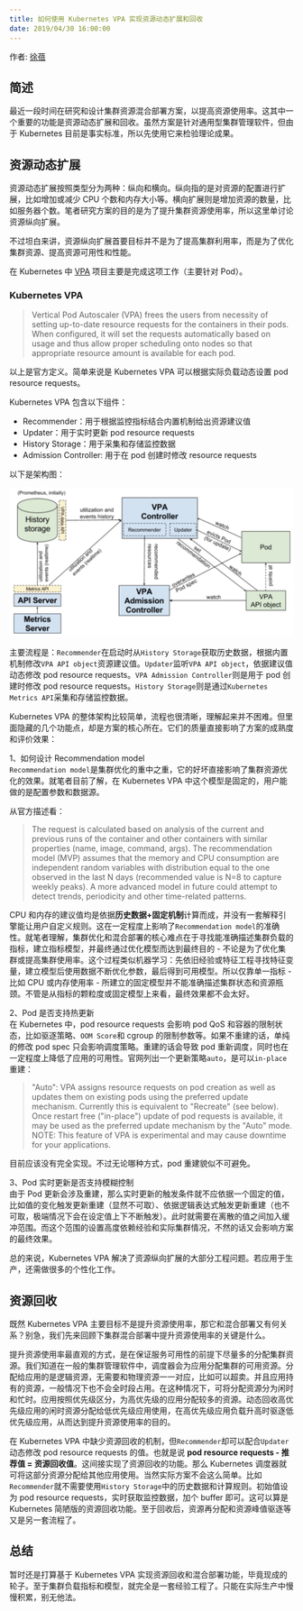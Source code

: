 ```yaml
---
title: 如何使用 Kubernetes VPA 实现资源动态扩展和回收
date: 2019/04/30 16:00:00
---
```


作者: [徐蓓](https://github.com/xiaoxubeii)

## 简述
最近一段时间在研究和设计集群资源混合部署方案，以提高资源使用率。这其中一个重要的功能是资源动态扩展和回收。虽然方案是针对通用型集群管理软件，但由于 Kubernetes 目前是事实标准，所以先使用它来检验理论成果。
## 资源动态扩展
资源动态扩展按照类型分为两种：纵向和横向。纵向指的是对资源的配置进行扩展，比如增加或减少 CPU 个数和内存大小等。横向扩展则是增加资源的数量，比如服务器个数。笔者研究方案的目的是为了提升集群资源使用率，所以这里单讨论资源纵向扩展。

不过坦白来讲，资源纵向扩展首要目标并不是为了提高集群利用率，而是为了优化集群资源、提高资源可用性和性能。

在 Kubernetes 中 [VPA](https://github.com/kubernetes/autoscaler/tree/master/vertical-pod-autoscaler) 项目主要是完成这项工作（主要针对 Pod）。

### Kubernetes VPA
> Vertical Pod Autoscaler (VPA) frees the users from necessity of setting up-to-date resource requests for the containers in their pods. When configured, it will set the requests automatically based on usage and thus allow proper scheduling onto nodes so that appropriate resource amount is available for each pod.

以上是官方定义。简单来说是 Kubernetes VPA 可以根据实际负载动态设置 pod resource requests。

Kubernetes VPA 包含以下组件：

* Recommender：用于根据监控指标结合内置机制给出资源建议值
* Updater：用于实时更新 pod resource requests
* History Storage：用于采集和存储监控数据
* Admission Controller: 用于在 pod 创建时修改 resource requests

以下是架构图：

![](/images/15550662807076.jpg)

主要流程是：`Recommender`在启动时从`History Storage`获取历史数据，根据内置机制修改`VPA API object`资源建议值。`Updater`监听`VPA API object`，依据建议值动态修改 pod resource requests。`VPA Admission Controller`则是用于 pod 创建时修改 pod resource requests。`History Storage`则是通过`Kubernetes Metrics API`采集和存储监控数据。

Kubernetes VPA 的整体架构比较简单，流程也很清晰，理解起来并不困难。但里面隐藏的几个功能点，却是方案的核心所在。它们的质量直接影响了方案的成熟度和评价效果：

1、如何设计 Recommendation model  
`Recommendation model`是集群优化的重中之重，它的好坏直接影响了集群资源优化的效果。就笔者目前了解，在 Kubernetes VPA 中这个模型是固定的，用户能做的是配置参数和数据源。

从官方描述看：
> The request is calculated based on analysis of the current and previous runs of the container and other containers with similar properties (name, image, command, args). The recommendation model (MVP) assumes that the memory and CPU consumption are independent random variables with distribution equal to the one observed in the last N days (recommended value is N=8 to capture weekly peaks). A more advanced model in future could attempt to detect trends, periodicity and other time-related patterns.

CPU 和内存的建议值均是依据**历史数据+固定机制**计算而成，并没有一套解释引擎能让用户自定义规则。这在一定程度上影响了`Recommendation model`的准确性。就笔者理解，集群优化和混合部署的核心难点在于寻找能准确描述集群负载的指标，建立指标模型，并最终通过优化模型而达到最终目的 - 不论是为了优化集群或提高集群使用率。这个过程类似机器学习：先依旧经验或特征工程寻找特征变量，建立模型后使用数据不断优化参数，最后得到可用模型。所以仅靠单一指标 - 比如 CPU 或内存使用率 - 所建立的固定模型并不能准确描述集群状态和资源瓶颈。不管是从指标的颗粒度或固定模型上来看，最终效果都不会太好。

2、Pod 是否支持热更新  
在 Kubernetes 中，pod resource requests 会影响 pod QoS 和容器的限制状态，比如驱逐策略、`OOM Score`和 cgroup 的限制参数等。如果不重建的话，单纯的修改 pod spec 只会影响调度策略。重建的话会导致 pod 重新调度，同时也在一定程度上降低了应用的可用性。官网列出一个更新策略`auto`，是可以`in-place`重建：
> "Auto": VPA assigns resource requests on pod creation as well as updates them on existing pods using the preferred update mechanism. Currently this is equivalent to "Recreate" (see below). Once restart free ("in-place") update of pod requests is available, it may be used as the preferred update mechanism by the "Auto" mode. NOTE: This feature of VPA is experimental and may cause downtime for your applications.

目前应该没有完全实现。不过无论哪种方式，pod 重建貌似不可避免。

3、Pod 实时更新是否支持模糊控制  
由于 Pod 更新会涉及重建，那么实时更新的触发条件就不应依据一个固定的值，比如值的变化触发更新重建（显然不可取）、依据逻辑表达式触发更新重建（也不可取，极端情况下会在设定值上下不断触发）。此时就需要在离散的值之间加入缓冲范围。而这个范围的设置高度依赖经验和实际集群情况，不然的话又会影响方案的最终效果。

总的来说，Kubernetes VPA 解决了资源纵向扩展的大部分工程问题。若应用于生产，还需做很多的个性化工作。


## 资源回收
既然 Kubernetes VPA 主要目标不是提升资源使用率，那它和混合部署又有何关系？别急，我们先来回顾下集群混合部署中提升资源使用率的关键是什么。

提升资源使用率最直观的方式，是在保证服务可用性的前提下尽量多的分配集群资源。我们知道在一般的集群管理软件中，调度器会为应用分配集群的可用资源。分配给应用的是逻辑资源，无需要和物理资源一一对应，比如可以超卖。并且应用持有的资源，一般情况下也不会全时段占用。在这种情况下，可将分配资源分为闲时和忙时。应用按照优先级区分，为高优先级的应用分配较多的资源。动态回收高优先级应用的闲时资源分配给低优先级应用使用，在高优先级应用负载升高时驱逐低优先级应用，从而达到提升资源使用率的目的。

在 Kubernetes VPA 中缺少资源回收的机制，但`Recommender`却可以配合`Updater`动态修改 pod resource requests 的值。也就是说 **pod resource requests - 推荐值 = 资源回收值**。这间接实现了资源回收的功能。那么 Kubernetes 调度器就可将这部分资源分配给其他应用使用。当然实际方案不会这么简单。比如`Recommender`就不需要使用`History Storage`中的历史数据和计算规则。初始值设为 pod resource requests，实时获取监控数据，加个 buffer 即可。这可以算是 Kubernetes 简陋版的资源回收功能。至于回收后，资源再分配和资源峰值驱逐等又是另一套流程了。

## 总结
暂时还是打算基于 Kubernetes VPA 实现资源回收和混合部署功能，毕竟现成的轮子。至于集群负载指标和模型，就完全是一套经验工程了。只能在实际生产中慢慢积累，别无他法。


